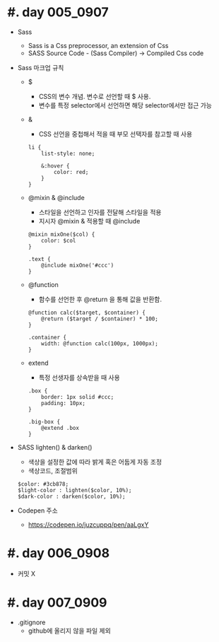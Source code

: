 #. day 005_0907
===============
* Sass
    * Sass is a Css preprocessor, an extension of Css
    * SASS Source Code - (Sass Compiler) -> Compiled Css code


* Sass 마크업 규칙
    * $
        * CSS의 변수 개념. 변수로 선언할 때 $ 사용.
        * 변수를 특정 selector에서 선언하면 해당 selector에서만 접근 가능
    * &
        * CSS 선언을 중첩해서 적을 때 부모 선택자를 참고할 때 사용
        ```
        li {
            list-style: none;

            &:hover {
                color: red;
            }
        }
        ```
    * \@mixin & \@include
        * 스타일을 선언하고 인자를 전달해 스타일을 적용
        * 지시자 \@mixin & 적용할 때 \@include
        ```
        @mixin mixOne($col) {
            color: $col
        }

        .text {
            @include mixOne('#ccc')
        }
        ```


    * \@function
        * 함수를 선언한 후 \@return 을 통해 값을 반환함.
        ```
        @function calc($target, $container) {
            @return ($target / $container) * 100;
        }

        .container {
            width: @function calc(100px, 1000px);
        }
        ```
    * extend
        * 특정 선생자를 상속받을 때 사용
        ```
        .box {
            border: 1px solid #ccc;
            padding: 10px;
        }

        .big-box {
            @extend .box
        }
        ```


* SASS lighten() & darken()
    * 색상을 설정한 값에 따라 밝게 혹은 어둡게 자동 조정
    * 색상코드, 조절범위
    ```
    $color: #3cb878;
    $light-color : lighten($color, 10%);
    $dark-color : darken($color, 10%);
    ```

* Codepen 주소
    * https://codepen.io/juzcuppq/pen/aaLgxY


#. day 006_0908
===============
* 커밋 X


#. day 007_0909
===============
* .gitignore
    * github에 올리지 않을 파일 제외 
